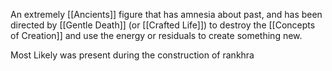 An extremely [[Ancients]] figure that has amnesia about past, and has been directed by [[Gentle Death]] (or [[Crafted Life]]) to destroy the [[Concepts of Creation]] and use the energy or residuals to create something new.

Most Likely was present during the construction of rankhra
